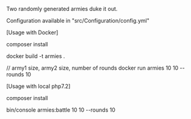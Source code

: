 Two randomly generated armies duke it out.

Configuration available in "src/Configuration/config.yml"

[Usage with Docker]

composer install

docker build -t armies .

// army1 size, army2 size, number of rounds
docker run armies 10 10 --rounds 10

[Usage with local php7.2]

composer install

bin/console armies:battle 10 10 --rounds 10
